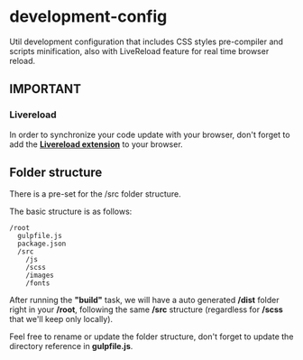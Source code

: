 # development-config
Util development configuration that includes CSS styles pre-compiler and scripts minification, also with LiveReload feature for real time browser reload.

## IMPORTANT
### Livereload
In order to synchronize your code update with your browser, don't forget to add the **[Livereload extension](http://livereload.com/extensions/)** to your browser.

## Folder structure

There is a pre-set for the /src folder structure.

The basic structure is as follows:
```
/root
  gulpfile.js
  package.json
  /src
    /js
    /scss
    /images
    /fonts
```
After running the **"build"** task, we will have a auto generated __/dist__ folder right in your __/root__, following the same __/src__ structure (regardless for __/scss__ that we'll keep only locally).

Feel free to rename or update the folder structure, don't forget to update the directory reference in **gulpfile.js**.
